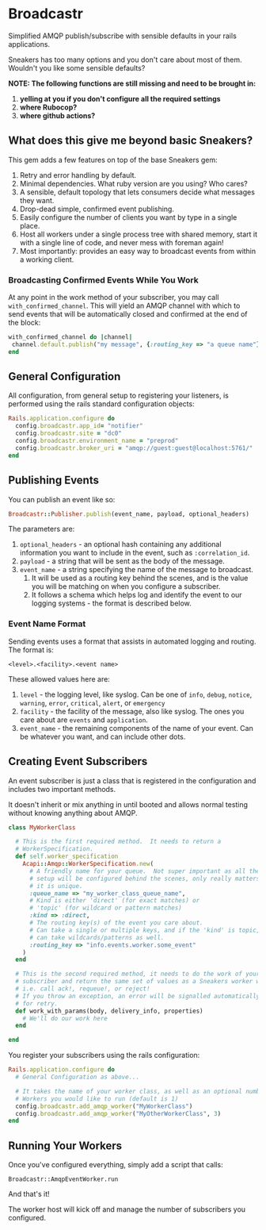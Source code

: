 # Broadcastr

Simplified AMQP publish/subscribe with sensible defaults in your rails applications.

Sneakers has too many options and you don't care about most of them.  Wouldn't you like some sensible defaults?

**NOTE: The following functions are still missing and need to be brought in:**
1. **yelling at you if you don't configure all the required settings**
2. **where Rubocop?** 
3. **where github actions?**

## What does this give me beyond basic Sneakers?

This gem adds a few features on top of the base Sneakers gem:
1. Retry and error handling by default.
2. Minimal dependencies.  What ruby version are you using?  Who cares?
3. A sensible, default topology that lets consumers decide what messages they want.
4. Drop-dead simple, confirmed event publishing.
5. Easily configure the number of clients you want by type in a single place.
6. Host all workers under a single process tree with shared memory, start it with a single line of code, and never mess with foreman again!
7. Most importantly: provides an easy way to broadcast events from within a working client.

### Broadcasting Confirmed Events While You Work

At any point in the work method of your subscriber, you may call `with_confirmed_channel`.  This will yield an AMQP channel with which to send events that will be automatically closed and confirmed at the end of the block:
```ruby
with_confirmed_channel do |channel|
 channel.default.publish("my message", {:routing_key => "a queue name"})
end
```

## General Configuration

All configuration, from general setup to registering your listeners, is performed using the rails standard configuration objects:
```ruby
Rails.application.configure do
  config.broadcastr.app_id= "notifier"
  config.broadcastr.site = "dc0"
  config.broadcastr.environment_name = "preprod"
  config.broadcastr.broker_uri = "amqp://guest:guest@localhost:5761/"
end
```

## Publishing Events

You can publish an event like so:
```ruby
Broadcastr::Publisher.publish(event_name, payload, optional_headers)
```

The parameters are:
1. `optional_headers` - an optional hash containing any additional information you want to include in the event, such as `:correlation_id`.
2. `payload` - a string that will be sent as the body of the message.
3. `event_name` - a string specifying the name of the message to broadcast.
   1. It will be used as a routing key behind the scenes, and is the value you will be matching on when you configure a subscriber.
   2. It follows a schema which helps log and identify the event to our logging systems - the format is described below.

### Event Name Format

Sending events uses a format that assists in automated logging and routing.  The format is:
```
<level>.<facility>.<event name>
```

These allowed values here are:
1. `level` - the logging level, like syslog.  Can be one of `info`, `debug`, `notice`, `warning`, `error`, `critical`, `alert`, or `emergency`
2. `facility` - the facility of the message, also like syslog.  The ones you care about are `events` and `application`.
3. `event_name` - the remaining components of the name of your event.  Can be whatever you want, and can include other dots.

## Creating Event Subscribers

An event subscriber is just a class that is registered in the configuration and includes two important methods.

It doesn't inherit or mix anything in until booted and allows normal testing without knowing anything about AMQP.

```ruby
class MyWorkerClass

  # This is the first required method.  It needs to return a
  # WorkerSpecification.
  def self.worker_specification
    Acapi::Amqp::WorkerSpecification.new(
      # A friendly name for your queue.  Not super important as all the
      # setup will be configured behind the scenes, only really matters that
      # it is unique.
      :queue_name => "my_worker_class_queue_name",
      # Kind is either 'direct' (for exact matches) or
      # 'topic' (for wildcard or pattern matches)
      :kind => :direct,
      # The routing key(s) of the event you care about.
      # Can take a single or multiple keys, and if the 'kind' is topic,
      # can take wildcards/patterns as well.
      :routing_key => "info.events.worker.some_event"
    )
  end

  # This is the second required method, it needs to do the work of your
  # subscriber and return the same set of values as a Sneakers worker would -
  # i.e. call ack!, requeue!, or reject!
  # If you throw an exception, an error will be signalled automatically
  # for retry.
  def work_with_params(body, delivery_info, properties)
    # We'll do our work here
  end

end
```

You register your subscribers using the rails configuration:
```ruby
Rails.application.configure do
  # General Configuration as above...

  # It takes the name of your worker class, as well as an optional number of
  # Workers you would like to run (default is 1)
  config.broadcastr.add_amqp_worker("MyWorkerClass")
  config.broadcastr.add_amqp_worker("MyOtherWorkerClass", 3)
end
```

## Running Your Workers

Once you've configured everything, simply add a script that calls:
```
Broadcastr::AmqpEventWorker.run
```
And that's it!

The worker host will kick off and manage the number of subscribers you configured.
